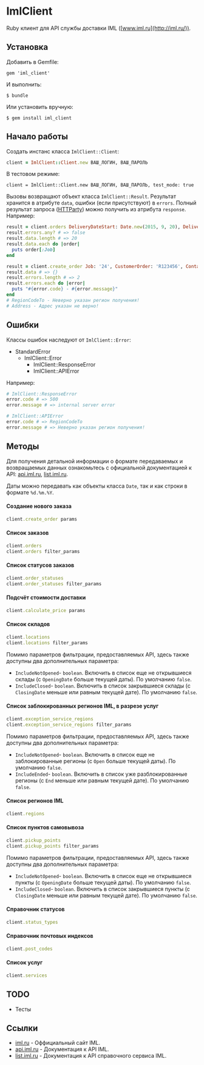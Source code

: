 # ImlClient
Ruby клиент для API службы доставки IML ([www.iml.ru](http://iml.ru/)).

## Установка
Добавить в Gemfile:

    gem 'iml_client'
    
И выполнить:

    $ bundle

Или установить вручную:

    $ gem install iml_client

## Начало работы

Создать инстанс класса `ImlClient::Client`:
```ruby
client = ImlClient::Client.new ВАШ_ЛОГИН, ВАШ_ПАРОЛЬ
```
В тестовом режиме:
```
client = ImlClient::Client.new ВАШ_ЛОГИН, ВАШ_ПАРОЛЬ, test_mode: true
```

Вызовы возвращают объект класса `ImlClient::Result`. Результат хранится в атрибуте `data`, ошибки (если присутствуют) в `errors`. Полный результат запроса ([HTTParty](https://github.com/jnunemaker/httparty)) можно получить из атрибута `response`. Например: 
```ruby
result = client.orders DeliveryDateStart: Date.new(2015, 9, 20), DeliveryDateEnd: Date.new(2015, 9, 30)
result.errors.any? # => false
result.data.length # => 20
result.data.each do |order|
  puts order[:Job]
end

result = client.create_order Job: '24', CustomerOrder: 'R123456', Contact: 'John Doe', Phone: '123-456-789', RegionCodeFrom: 'МОСКВА', RegionCodeTo: 'ВИНТЕРФЕЛЛ'
result.data # => {}
result.errors.length # => 2
result.errors.each do |error|
  puts "#{error.code} - #{error.message}"
end
# RegionCodeTo - Неверно указан регион получения!
# Address - Адрес указан не верно!
```

## Ошибки
Классы ошибок наследуют от `ImlClient::Error`:
* StandardError
  * ImlClient::Error
    * ImlClient::ResponseError
    * ImlClient::APIError

Например:
```ruby
# ImlClient::ResponseError
error.code # => 500
error.message # => internal server error

# ImlClient::APIError
error.code # => RegionCodeTo
error.message # => Неверно указан регион получения!
```

## Методы
Для получения детальной информации о формате передаваемых и возвращаемых данных ознакомьтесь с официальной документацией к API: [api.iml.ru](http://api.iml.ru), [list.iml.ru](http://list.iml.ru).

Даты можно передавать как объекты класса `Date`, так и как строки в формате `%d.%m.%Y`.

#### Создание нового заказа
```ruby
client.create_order params
```

#### Список заказов
```ruby
client.orders
client.orders filter_params
```

#### Список статусов заказов
```ruby
client.order_statuses
client.order_statuses filter_params
```

#### Подсчёт стоимости доставки
```ruby
client.calculate_price params
```

#### Список складов
```ruby
client.locations
client.locations filter_params
```

Помимо параметров фильтрации, предоставляемых API, здесь также доступны два дополнительных параметра:
- `IncludeNotOpened`- `boolean`. Включить в список еще не открывшиеся склады (c `OpeningDate` больше текущей даты). По умолчанию `false`.
- `IncludeClosed`- `boolean`. Включить в список закрывшиеся склады (c `ClosingDate` меньше или равным текущей дате). По умолчанию `false`.

#### Список заблокированных регионов IML, в разрезе услуг
```ruby
client.exception_service_regions
client.exception_service_regions filter_params
```

Помимо параметров фильтрации, предоставляемых API, здесь также доступны два дополнительных параметра:
- `IncludeNotOpened`- `boolean`. Включить в список еще не заблокированные регионы (c `Open` больше текущей даты). По умолчанию `false`.
- `IncludeEnded`- `boolean`. Включить в список уже разблокированные регионы (c `End` меньше или равным текущей дате). По умолчанию `false`.

#### Список регионов IML
```ruby
client.regions
```

#### Список пунктов самовывоза
```ruby
client.pickup_points
client.pickup_points filter_params
```

Помимо параметров фильтрации, предоставляемых API, здесь также доступны два дополнительных параметра:
- `IncludeNotOpened`- `boolean`. Включить в список еще не открывшиеся пункты (c `OpeningDate` больше текущей даты). По умолчанию `false`.
- `IncludeClosed`- `boolean`. Включить в список закрывшиеся пункты (c `ClosingDate` меньше или равным текущей дате). По умолчанию `false`.

#### Справочник статусов
```ruby
client.status_types
```

#### Справочник почтовых индексов
```ruby
client.post_codes
```

#### Список услуг
```ruby
client.services
```

## TODO
- Тесты

## Ссылки
- [iml.ru](http://iml.ru/) - Оффициальный сайт IML.
- [api.iml.ru](http://api.iml.ru/) - Документация к API IML.
- [list.iml.ru](http://list.iml.ru/) - Документация к API справочного сервиса IML.
